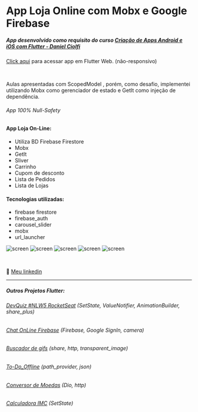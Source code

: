 # App Loja Online com Mobx e Google Firebase
##### App desenvolvido como requisito do curso [Criação de Apps Android e iOS com Flutter - Daniel Ciolfi](https://www.udemy.com/course/curso-completo-flutter-app-android-ios/)

[Click aqui](https://cursolojavirtual-c55f4.web.app/) para acessar app em Flutter Web. (não-responsivo)

<br>

Aulas apresentadas com ScopedModel , porém, como desafio, implementei utilizando Mobx como gerenciador de estado e GetIt como injeção de dependência.

###### App 100% Null-Safety

#### App Loja On-Line:
- Utiliza BD Firebase Firestore
- Mobx
- GetIt
- Sliver
- Carrinho
- Cupom de desconto
- Lista de Pedidos
- Lista de Lojas

#### Tecnologias utilizadas:

- firebase firestore
- firebase_auth
- carousel_slider
- mobx
- url_launcher

![screen](/imgs/screen01.png)
![screen](/imgs/screen02.png)
![screen](/imgs/screen03.png)
![screen](/imgs/screen04.png)
![screen](/imgs/screen05.png)

<br>

💬 [Meu linkedin](https://www.linkedin.com/in/isaias-gon%C3%A7alves-igs/)

<hr>

##### Outros Projetos Flutter:
###### [DevQuiz #NLW5 RocketSeat](https://github.com/IsaBass/nlw5_devquiz) (SetState, ValueNotifier, AnimationBuilder, share_plus)
###### [Chat OnLine Firebase](https://github.com/IsaBass/chat_firebase)  (Firebase, Google SignIn, camera)
###### [Buscador de gifs](https://github.com/IsaBass/buscador_gifs) (share, http, transparent_image)
###### [To-Do_Offline](https://github.com/IsaBass/todo_offline) (path_provider, json)
###### [Conversor de Moedas](https://github.com/IsaBass/conversor_moedas) (Dio, http)
###### [Calculadora IMC](https://github.com/IsaBass/calcIMC) (SetState)





<!--
## Meus Projetos Flutter:
#### [DevQuiz #NLW5 RocketSeat](https://github.com/IsaBass/nlw5_devquiz)
- projeto da 5ª NLW , trilha Flutter
- SetState, ValueNotifier, AnimationBuilder, shared_plus
<!--
#### [Calculadora IMC](https://github.com/IsaBass/calcIMC)
- projeto inicial de aprendizado
- SetState
-->

